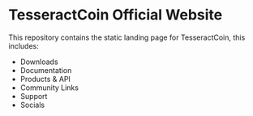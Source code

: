 # TesseractCoin Official Website

This repository contains the static landing page for TesseractCoin, this includes:

- Downloads
- Documentation
- Products & API
- Community Links
- Support
- Socials


